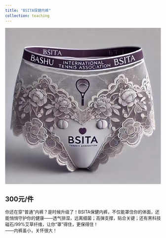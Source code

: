 ```yaml
---
title: "BSITA保健内裤"
collection: teaching
---
```



![Underwear](/images/underwear.png)


## 300元/件

你还在穿“普通”内裤？是时候升级了！BSITA保健内裤，不仅能罩住你的体面，还能悄悄守护你的健康——透气排湿，远离细菌；高弹支撑，贴合关键；还有黑科技磁石/99%艾草纤维，让你“罩”得住，更保得住！
<br/>
——内裤虽小，关怀很大！
